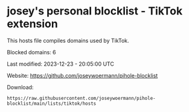 # josey's personal blocklist - TikTok extension

This hosts file compiles domains used by TikTok.

Blocked domains: 6

Last modified: 2023-12-23 - 20:05:00 UTC

Website: https://github.com/joseywoermann/pihole-blocklist

Download:

```
https://raw.githubusercontent.com/joseywoermann/pihole-blocklist/main/lists/tiktok/hosts
```
